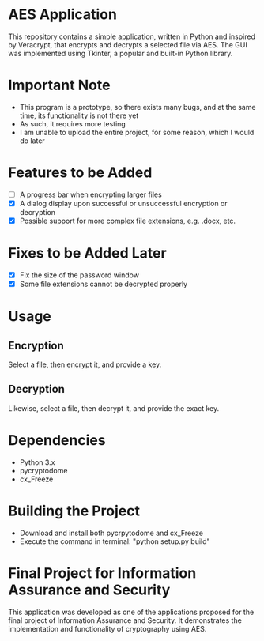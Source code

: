 # AES Application
This repository contains a simple application, written in Python and inspired by Veracrypt, that encrypts and decrypts a selected file via AES. 
The GUI was implemented using Tkinter, a popular and built-in Python library.

# Important Note 
- This program is a prototype, so there exists many bugs, and at the same time, its functionality is not there yet
- As such, it requires more testing  
- I am unable to upload the entire project, for some reason, which I would do later 

# Features to be Added  
- [ ] A progress bar when encrypting larger files 
- [x] A dialog display upon successful or unsuccessful encryption or decryption
- [x] Possible support for more complex file extensions, e.g. .docx, etc.

# Fixes to be Added Later 
- [x] Fix the size of the password window
- [x] Some file extensions cannot be decrypted properly  

# Usage 
## Encryption
Select a file, then encrypt it, and provide a key. 

## Decryption
Likewise, select a file, then decrypt it, and provide the exact key.

# Dependencies 
- Python 3.x
- pycryptodome
- cx_Freeze

# Building the Project 
- Download and install both pycrpytodome and cx_Freeze
- Execute the command in terminal: "python setup.py build"

# Final Project for Information Assurance and Security
This application was developed as one of the applications proposed for the final project of Information Assurance and Security. It demonstrates the implementation and functionality of cryptography using AES.



